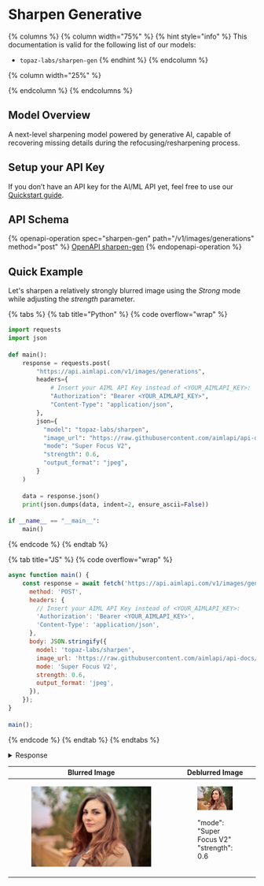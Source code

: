 # Sharpen Generative

{% columns %}
{% column width="75%" %}
{% hint style="info" %}
This documentation is valid for the following list of our models:

* `topaz-labs/sharpen-gen`
{% endhint %}
{% endcolumn %}

{% column width="25%" %}

{% endcolumn %}
{% endcolumns %}

## Model Overview

A next-level sharpening model powered by generative AI, capable of recovering missing details during the refocusing/resharpening process.

## Setup your API Key

If you don’t have an API key for the AI/ML API yet, feel free to use our [Quickstart guide](https://docs.aimlapi.com/quickstart/setting-up).

## API Schema

{% openapi-operation spec="sharpen-gen" path="/v1/images/generations" method="post" %}
[OpenAPI sharpen-gen](https://raw.githubusercontent.com/aimlapi/api-docs/refs/heads/main/docs/api-references/image-models/topaz-labs/sharpen-gen.json)
{% endopenapi-operation %}

## Quick Example

Let's sharpen a relatively strongly blurred image using the _Strong_ mode while adjusting the _strength_ parameter.

{% tabs %}
{% tab title="Python" %}
{% code overflow="wrap" %}
```python
import requests
import json

def main():
    response = requests.post(
        "https://api.aimlapi.com/v1/images/generations",
        headers={
            # Insert your AIML API Key instead of <YOUR_AIMLAPI_KEY>:
            "Authorization": "Bearer <YOUR_AIMLAPI_KEY>",
            "Content-Type": "application/json",
        },
        json={
          "model": "topaz-labs/sharpen",
          "image_url": "https://raw.githubusercontent.com/aimlapi/api-docs/main/reference-files/blurred-landscape.png",
          "mode": "Super Focus V2",
          "strength": 0.6,
          "output_format": "jpeg",
        }
    )

    data = response.json()
    print(json.dumps(data, indent=2, ensure_ascii=False))

if __name__ == "__main__":
    main()
```
{% endcode %}
{% endtab %}

{% tab title="JS" %}
{% code overflow="wrap" %}
```javascript
async function main() {
    const response = await fetch('https://api.aimlapi.com/v1/images/generations', {
      method: 'POST',
      headers: {
        // Insert your AIML API Key instead of <YOUR_AIMLAPI_KEY>:
        'Authorization': 'Bearer <YOUR_AIMLAPI_KEY>',
        'Content-Type': 'application/json',
      },
      body: JSON.stringify({
        model: 'topaz-labs/sharpen',
        image_url: 'https://raw.githubusercontent.com/aimlapi/api-docs/main/reference-files/blurred-landscape.png',
        mode: 'Super Focus V2',
        strength: 0.6,
        output_format: 'jpeg',
      }),
    });
}

main();
```
{% endcode %}
{% endtab %}
{% endtabs %}

<details>

<summary>Response</summary>

{% code overflow="wrap" %}
```json5
{
  "data": [
    {
      "url": "https://cdn.aimlapi.com/komodo/output/6435616/5cff080e-5d24-4fc3-85f5-0e57621ead7d.jpeg?X-Amz-Algorithm=AWS4-HMAC-SHA256&X-Amz-Checksum-Mode=ENABLED&X-Amz-Credential=ccc352dcd71a436e5fd697125a1be9f8%2F20251027%2Fauto%2Fs3%2Faws4_request&X-Amz-Date=20251027T202819Z&X-Amz-Expires=604800&X-Amz-SignedHeaders=host&x-id=GetObject&X-Amz-Signature=d6d1d9c641c33bde33b14090d579d490d30f75e82283764705acd28b18765a70"
    }
  ],
  "meta": {
    "usage": {
      "tokens_used": 210000
    }
  }
}
```
{% endcode %}

</details>

<table data-full-width="true"><thead><tr><th width="593.5333862304688" valign="top">Blurred Image</th><th valign="top">Deblurred Image</th></tr></thead><tbody><tr><td valign="top"><div><figure><img src="../../../.gitbook/assets/blurred-face.jpeg" alt=""><figcaption></figcaption></figure></div></td><td valign="top"><div><figure><img src="../../../.gitbook/assets/5cff080e-5d24-4fc3-85f5-0e57621ead7d.jpeg" alt=""><figcaption><p>"mode": "Super Focus V2"<br>"strength": 0.6</p></figcaption></figure></div></td></tr></tbody></table>

